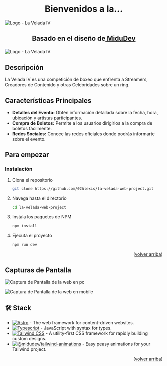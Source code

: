 <a name="readme-top"></a>

<h1 align="center">Bienvenidos a la...</h3>

![Logo - La Velada IV](https://github.com/midudev/la-velada-web-oficial/assets/1561955/4f76305d-9ed2-40b8-b189-355235f5ad6e)

## <p align="center">Basado en el diseño de<a href="https://youtu.be/BVnhDlbhPvs?si=C8PCSGT5yBIjOr0W" target="_blank"> MiduDev</a></p>

![Logo - La Velada IV](https://img.youtube.com/vi/BVnhDlbhPvs/maxresdefault.jpg)


## Descripción

La Velada IV es una competición de boxeo que enfrenta a Streamers, Creadores de Contenido y otras Celebridades sobre un ring.

## Características Principales

- **Detalles del Evento:** Obtén información detallada sobre la fecha, hora, ubicación y artistas participantes.
- **Compra de Boletos:** Permite a los usuarios dirigirlos a la compra de boletos fácilmente.
- **Redes Sociales:** Conoce las redes oficiales donde podrás informarte sobre el evento.

## Para empezar

### Instalación

1. Clona el repositorio

   ```sh
   git clone https://github.com/02Alexis/la-velada-web-project.git
   ```

2. Navega hasta el directorio

   ```sh
   cd la-velada-web-project
   ```

3. Instala los paquetes de NPM

   ```sh
   npm install
   ```

4. Ejecuta el proyecto

   ```sh
   npm run dev
   ```

<p align="right">(<a href="#readme-top">volver arriba</a>)</p>

## Capturas de Pantalla
![Captura de Pantalla de la web en pc](https://github.com/02Alexis/la-velada-web-project/assets/99287560/935efb28-eef7-4867-b69c-716ae6c10afd)

![Captura de Pantalla de la web en mobile](https://github.com/02Alexis/la-velada-web-project/assets/99287560/5c6b3acc-8c6c-4a67-ae2e-9bed56d2d4ef)


## 🛠️ Stack

- [![Astro][astro-badge]][astro-url] - The web framework for content-driven websites.
- [![Typescript][typescript-badge]][typescript-url] - JavaScript with syntax for types.
- [![Tailwind CSS][tailwind-badge]][tailwind-url] - A utility-first CSS framework for rapidly building custom designs.
- [![@midudev/tailwind-animations][animations-badge]][animations-url] - Easy peasy animations for your Tailwind project.

<p align="right">(<a href="#readme-top">volver arriba</a>)</p>

[astro-url]: https://astro.build/
[typescript-url]: https://www.typescriptlang.org/
[tailwind-url]: https://tailwindcss.com/
[animations-url]: https://tailwindcss-animations.vercel.app/
[astro-badge]: https://img.shields.io/badge/Astro-fff?style=for-the-badge&logo=astro&logoColor=bd303a&color=352563
[typescript-badge]: https://img.shields.io/badge/Typescript-007ACC?style=for-the-badge&logo=typescript&logoColor=white&color=blue
[tailwind-badge]: https://img.shields.io/badge/Tailwind-ffffff?style=for-the-badge&logo=tailwindcss&logoColor=38bdf8
[animations-badge]: https://img.shields.io/badge/@midudev/tailwind-animations-ff69b4?style=for-the-badge&logo=node.js&logoColor=white&color=blue
[contributors-shield]: https://img.shields.io/github/contributors/midudev/la-velada-web-oficial.svg?style=for-the-badge
[contributors-url]: https://github.com/midudev/la-velada-web-oficial/graphs/contributors
[forks-shield]: https://img.shields.io/github/forks/midudev/la-velada-web-oficial.svg?style=for-the-badge
[forks-url]: https://github.com/midudev/la-velada-web-oficial/network/members
[stars-shield]: https://img.shields.io/github/stars/midudev/la-velada-web-oficial.svg?style=for-the-badge
[stars-url]: https://github.com/midudev/la-velada-web-oficial/stargazers
[issues-shield]: https://img.shields.io/github/issues/midudev/la-velada-web-oficial.svg?style=for-the-badge
[issues-url]: https://github.com/midudev/la-velada-web-oficial/issues
